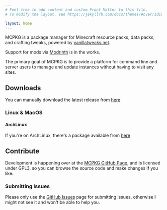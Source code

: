 ```yaml
---
# Feel free to add content and custom Front Matter to this file.
# To modify the layout, see https://jekyllrb.com/docs/themes/#overriding-theme-defaults

layout: home
---
```


MCPKG is a package manager for Minecraft resource packs, data packs, and crafting tweaks, powered by
[vanillatweaks.net](https://vanillatweaks.net).

Support for mods via [Modrinth](https://modrinth.com/) is in the works.

The primary goal of MCPKG is to provide a platform for command line and server users to manage and update instances without having to visit any sites.

## Downloads

You can manually download the latest release from
[here](https://github.com/CRISPYricePC/mcpkg/releases/latest)

### Linux & MacOS

#### ArchLinux

If you're on ArchLinux, there's a package available from
[here](https://aur.archlinux.org/packages/mcpkg/)

## Contribute

Development is happening over at the [MCPKG GitHub Page](https://github.com/CRISPYricePC/mcpkg),
and is licensed under GPL3, so you can browse the source code and make changes if you like.

### Submitting Issues

Please only use the [GitHub Issues](https://github.com/CRISPYricePC/mcpkg/issues) page for
submitting issues, otherwise I might not see it and won't be able to help you.
